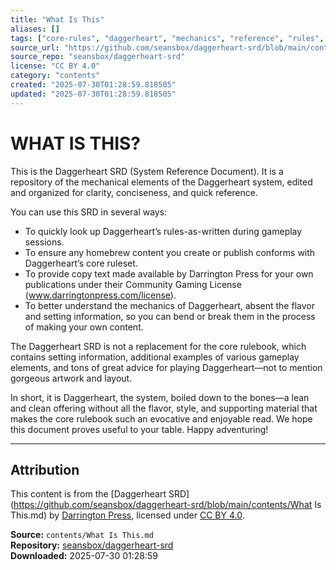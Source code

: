 ```yaml
---
title: "What Is This"
aliases: []
tags: ["core-rules", "daggerheart", "mechanics", "reference", "rules", "srd", "system", "ttrpg"]
source_url: "https://github.com/seansbox/daggerheart-srd/blob/main/contents/What Is This.md"
source_repo: "seansbox/daggerheart-srd"
license: "CC BY 4.0"
category: "contents"
created: "2025-07-30T01:28:59.818505"
updated: "2025-07-30T01:28:59.818505"
---
```


# WHAT IS THIS?

This is the Daggerheart SRD (System Reference Document). It is a repository of the mechanical elements of the Daggerheart system, edited and organized for clarity, conciseness, and quick reference.

You can use this SRD in several ways:

- To quickly look up Daggerheart’s rules-as-written during gameplay sessions.
- To ensure any homebrew content you create or publish conforms with Daggerheart’s core ruleset.
- To provide copy text made available by Darrington Press for your own publications under their Community Gaming License (www.darringtonpress.com/license).
- To better understand the mechanics of Daggerheart, absent the flavor and setting information, so you can bend or break them in the process of making your own content.

The Daggerheart SRD is not a replacement for the core rulebook, which contains setting information, additional examples of various gameplay elements, and tons of great advice for playing Daggerheart—not to mention gorgeous artwork and layout.

In short, it is Daggerheart, the system, boiled down to the bones—a lean and clean offering without all the flavor, style, and supporting material that makes the core rulebook such an evocative and enjoyable read. We hope this document proves useful to your table. Happy adventuring!

---

## Attribution

This content is from the [Daggerheart SRD](https://github.com/seansbox/daggerheart-srd/blob/main/contents/What Is This.md) by [Darrington Press](https://darringtonpress.com/), licensed under [CC BY 4.0](https://creativecommons.org/licenses/by/4.0/).

**Source:** `contents/What Is This.md`  
**Repository:** [seansbox/daggerheart-srd](https://github.com/seansbox/daggerheart-srd)  
**Downloaded:** 2025-07-30 01:28:59

